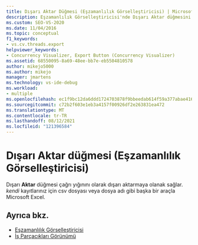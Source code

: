 ```yaml
---
title: Dışarı Aktar Düğmesi (Eşzamanlılık Görselleştiricisi) | Microsoft Docs
description: Eşzamanlılık Görselleştiricisi'nde Dışarı Aktar düğmesini gözden geçirme. Dışarı Aktar düğmesi, çağrı yığınını kendi kayıtlarınız için .csv dosyası olarak dışarı aktarmanıza olanak sağlar.
ms.custom: SEO-VS-2020
ms.date: 11/04/2016
ms.topic: conceptual
f1_keywords:
- vs.cv.threads.export
helpviewer_keywords:
- Concurrency Visualizer, Export Button (Concurrency Visualizer)
ms.assetid: 68550095-8a69-48ee-bb7e-eb5504810578
author: mikejo5000
ms.author: mikejo
manager: jmartens
ms.technology: vs-ide-debug
ms.workload:
- multiple
ms.openlocfilehash: ec1f9bc12da6ddd1724703878f9bbeedab614f59a377abae416031ce8d7c42a7
ms.sourcegitcommit: c72b2f603e1eb3a4157f00926df2e263831ea472
ms.translationtype: MT
ms.contentlocale: tr-TR
ms.lasthandoff: 08/12/2021
ms.locfileid: "121396584"
---
```

# <a name="export-button-concurrency-visualizer"></a>Dışarı Aktar düğmesi (Eşzamanlılık Görselleştiricisi)
Dışarı **Aktar** düğmesi çağrı yığınını olarak dışarı aktarmaya olanak sağlar. *kendi* kayıtlarınız için csv dosyası veya dosya adı gibi başka bir araçla Microsoft Excel.

## <a name="see-also"></a>Ayrıca bkz.
- [Eşzamanlılık Görselleştiricisi](../profiling/concurrency-visualizer.md)
- [İş Parçacıkları Görünümü](../profiling/threads-view-parallel-performance.md)